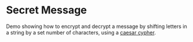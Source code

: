 # Secret Message

Demo showing how to encrypt and decrypt a message by shifting letters in a string by a set number of characters, using a [caesar cypher](https://en.wikipedia.org/wiki/Caesar_cipher).